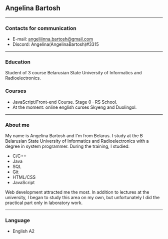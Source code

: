 ## Angelina Bartosh

***

### Contacts for communication

* E-mail: angeliiinna.bartosh@gmail.com
* Discord: Angelina(AngelinaBartosh)#3315

*** 

### Education 

Student of 3 course Belarusian State University of Informatics and Radioelectronics. 

### Сourses

* JavaScript/Front-end Course. Stage 0 · RS School.
* At the moment: online english curses Skyeng and Duolingol.

***

### About me
My name is Angelina Bartosh and I'm from Belarus. I study at the B Belarusian State University of Informatics and Radioelectronics with a degree in system programmer. During the training, I studied:
* C/C++
* Java
* SQL
* Git
* HTML/CSS
* JavaScript
  
 Web development attracted me the most. In addition to lectures at the university, I began to study this area on my own, but unfortunately I did the practical part only in laboratory work.

***

### Language
* English A2

